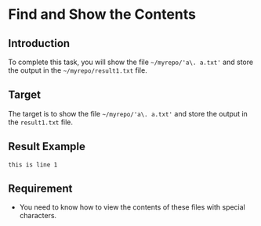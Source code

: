 # Find and Show the Contents

## Introduction

To complete this task, you will show the file `~/myrepo/'a\. a.txt'` and store the output in the `~/myrepo/result1.txt` file.

## Target

The target is to show the file `~/myrepo/'a\. a.txt'` and store the output in the `result1.txt` file.

## Result Example

```text
this is line 1
```

## Requirement

- You need to know how to view the contents of these files with special characters.
